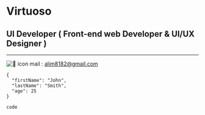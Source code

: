 # Virtuoso 
## UI Developer ( Front-end web Developer & UI/UX Designer )
***
![🦆 icon _mail_](https://github.com/muhammadali-mu/muhammadali-mu/assets/71942347/41a02a21-fdba-46eb-84ca-b37a0b9a71dd) : <alim8182@gmail.com>









```
{
  "firstName": "John",
  "lastName": "Smith",
  "age": 25
}
```
`code`
<!--
**muhammadali-mu/muhammadali-mu** is a ✨ _special_ ✨ repository because its `README.md` (this file) appears on your GitHub profile.

Here are some ideas to get you started:

- 🔭 I’m currently working on ...
- 🌱 I’m currently learning ...
- 👯 I’m looking to collaborate on ...
- 🤔 I’m looking for help with ...
- 💬 Ask me about ...
- 📫 How to reach me: <alim8182@gmail.com>
- 😄 Pronouns: ...
- ⚡ Fun fact: ...
-->


[^1]: This is the footnote.

